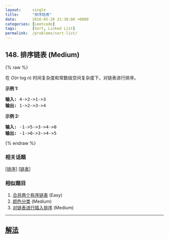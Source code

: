 ```yaml
---
layout:     single
title:      "排序链表"
date:       2016-05-28 21:30:00 +0800
categories: [Leetcode]
tags:       [Sort, Linked List]
permalink:  /problems/sort-list/
---
```


## 148. 排序链表 (Medium)

{% raw %}

<p>在&nbsp;<em>O</em>(<em>n</em>&nbsp;log&nbsp;<em>n</em>) 时间复杂度和常数级空间复杂度下，对链表进行排序。</p>

<p><strong>示例 1:</strong></p>

<pre><strong>输入:</strong> 4-&gt;2-&gt;1-&gt;3
<strong>输出:</strong> 1-&gt;2-&gt;3-&gt;4
</pre>

<p><strong>示例 2:</strong></p>

<pre><strong>输入:</strong> -1-&gt;5-&gt;3-&gt;4-&gt;0
<strong>输出:</strong> -1-&gt;0-&gt;3-&gt;4-&gt;5</pre>

{% endraw %}

### 相关话题
  [[排序](https://github.com/openset/leetcode/tree/master/tag/sort/README.md)]
  [[链表](https://github.com/openset/leetcode/tree/master/tag/linked-list/README.md)]

### 相似题目
  1. [合并两个有序链表](/problems/merge-two-sorted-lists) (Easy)
  1. [颜色分类](/problems/sort-colors) (Medium)
  1. [对链表进行插入排序](/problems/insertion-sort-list) (Medium)

---

## [解法](https://github.com/openset/leetcode/tree/master/problems/sort-list)
